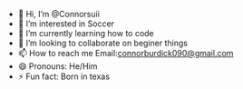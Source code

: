 - 👋 Hi, I’m @Connorsuii
- 👀 I’m interested in Soccer
- 🌱 I’m currently learning how to code
- 💞️ I’m looking to collaborate on beginer things
- 📫 How to reach me Email:connorburdick090@gmail.com
- 😄 Pronouns: He/Him
- ⚡ Fun fact: Born in texas

<!---
Connorsuii/Connorsuii is a ✨ special ✨ repository because its `README.md` (this file) appears on your GitHub profile.
You can click the Preview link to take a look at your changes.
--->
